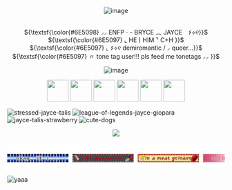 <p align="center">
<img width="1257" height="385" alt="image" src="https://github.com/user-attachments/assets/543feb42-74be-4145-ae48-963434ed76c7" />

  <p align="center"> 
    <br> </h1>${\textsf{\color{#6E5098} ⸝⸝ ENFPㆍ-  BRYCE ︵ JAYCE　۶⟡୧}}$ 
 <br>  </h1>${\textsf{\color{#6E5097} ⌞ HE ) HIM ⌝ C+H }}$
  <br>  </h1>${\textsf{\color{#6E5097} ⌞ ۶⟡୧ demiromantic / ⸝ queer...}}$
  <br>  </h1>${\textsf{\color{#6E5097} 〃 tone tag user!!! pls feed me tonetags ⸝⸝ }}$
  <p align="center">
 


  <p align="center">
  <img width="572" height="572" alt="image" src="https://github.com/user-attachments/assets/fc4391e3-6e74-4cc1-b61f-0dd852d9a85b" />
  <p align="center">

<img width="50" height="50" src="https://github.com/user-attachments/assets/6eb72330-6116-498d-8980-cdbbb0c96eee" /> 
<img width="50" height="50" src="https://github.com/user-attachments/assets/6eb72330-6116-498d-8980-cdbbb0c96eee" />
<img width="50" height="50" src="https://github.com/user-attachments/assets/6eb72330-6116-498d-8980-cdbbb0c96eee" />
<img width="50" height="50" src="https://github.com/user-attachments/assets/6eb72330-6116-498d-8980-cdbbb0c96eee" />
<img width="50" height="50" src="https://github.com/user-attachments/assets/6eb72330-6116-498d-8980-cdbbb0c96eee" />
<img width="50" height="50" src="https://github.com/user-attachments/assets/6eb72330-6116-498d-8980-cdbbb0c96eee" />
<p align="center">

![stressed-jayce-talis](https://github.com/user-attachments/assets/c70f0f39-50a9-4653-ba16-d75f27d2e0da) 
![league-of-legends-jayce-giopara](https://github.com/user-attachments/assets/574fc34e-86b4-441b-a7ae-8dc472eb41d0) 
![jayce-talis-strawberry](https://github.com/user-attachments/assets/bf605f32-4089-41c3-a894-475696b43d85)
![cute-dogs](https://github.com/user-attachments/assets/c3358cad-5b91-4b3b-8e9e-b7f2d4b502dc)




<p align="center">
<img src="https://files.catbox.moe/edgvvk.png"/>
</p>
<p align="center">

<img src="https://github.com/shinminase/shinminase/blob/main/images/svg/blinkies.svg"></img>
</a>

<img width="1257" height="142" alt="yaaa" src="https://github.com/user-attachments/assets/6a3b26c1-59d4-4e60-b1e9-a0ed9ca734f5" />
